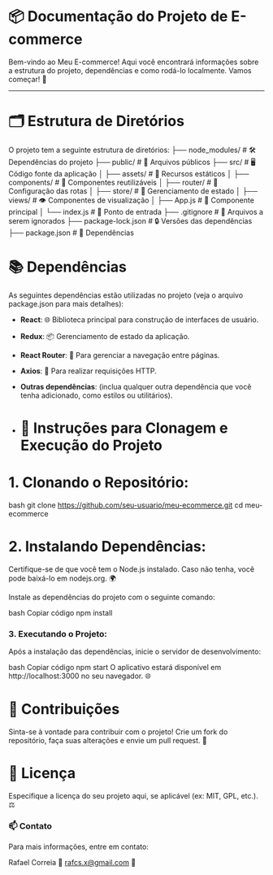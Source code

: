 # 📦 Documentação do Projeto de E-commerce

Bem-vindo ao Meu E-commerce! Aqui você encontrará informações sobre a estrutura do projeto, dependências e como rodá-lo localmente. Vamos começar! 🚀

---

# 🗂️ Estrutura de Diretórios

O projeto tem a seguinte estrutura de diretórios:
├── node_modules/           # 🛠️ Dependências do projeto
├── public/                 # 📄 Arquivos públicos
├── src/                    # 🖥️ Código fonte da aplicação
│   ├── assets/             # 📸 Recursos estáticos
│   ├── components/         # 🔧 Componentes reutilizáveis
│   ├── router/             # 📍 Configuração das rotas
│   ├── store/              # 🏬 Gerenciamento de estado
│   ├── views/              # 👁️ Componentes de visualização
│   ├── App.js              # 🌟 Componente principal
│   └── index.js            # 📍 Ponto de entrada
├── .gitignore               # 🚫 Arquivos a serem ignorados
├── package-lock.json       # 🔒 Versões das dependências
├── package.json            # 📜 Dependências


# 📚 Dependências

As seguintes dependências estão utilizadas no projeto (veja o arquivo package.json para mais detalhes):

- **React**: 🌐 Biblioteca principal para construção de interfaces de usuário.
- **Redux**: 📦 Gerenciamento de estado da aplicação.
- **React Router**: 🚀 Para gerenciar a navegação entre páginas.
- **Axios**: 🌈 Para realizar requisições HTTP.
- **Outras dependências**: (inclua qualquer outra dependência que você tenha adicionado, como estilos ou utilitários).

- # 🚀 Instruções para Clonagem e Execução do Projeto

# 1. Clonando o Repositório:
bash
git clone https://github.com/seu-usuario/meu-ecommerce.git
cd meu-ecommerce

# 2. Instalando Dependências:
Certifique-se de que você tem o Node.js instalado. Caso não tenha, você pode baixá-lo em nodejs.org. 🌍

Instale as dependências do projeto com o seguinte comando:

bash
Copiar código
npm install

### 3. Executando o Projeto:
Após a instalação das dependências, inicie o servidor de desenvolvimento:

bash
Copiar código
npm start
O aplicativo estará disponível em http://localhost:3000 no seu navegador. 🌐

# 🙌 Contribuições
Sinta-se à vontade para contribuir com o projeto! Crie um fork do repositório, faça suas alterações e envie um pull request. 💖

# 📄 Licença
Especifique a licença do seu projeto aqui, se aplicável (ex: MIT, GPL, etc.). ⚖️

### 📫 Contato
Para mais informações, entre em contato:

Rafael Correia 👤
rafcs.x@gmail.com 📧
